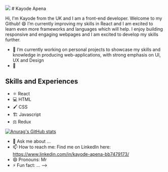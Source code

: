 

<img src="https://media.giphy.com/media/f3iwJFOVOwuy7K6FFw/giphy.gif">
# Kayode Apena

Hi, I'm Kayode from the UK and I am a front-end developer. Welcome to my Github! 😄 
I’m currently improving my skills in React and I am excited to learn even more frameworks and languages which will help. I enjoy building responsive and engaging webpages and I am excited to develop my skills further.



- 🔭 I’m currently working on personal projects to showcase my skills and knowledge in producing web-applications, with strong emphasis on  UI, UX and Design
- 🌱 

## Skills and Experiences

* ⚛️ React
* 💻 HTML
* 🖌️ CSS
* 🏗️ Javascript
* ⚖️ Redux  

[![Anurag's GitHub stats](https://github-readme-stats.vercel.app/api?username=KAcodes)](https://github.com/anuraghazra/github-readme-stats)


- 💬 Ask me about ...
- 📫 How to reach me: Find me on LinkedIn here: https://www.linkedin.com/in/kayode-apena-bb7479173/
- 😄 Pronouns: Mr
- ⚡ Fun fact: ...
-->
